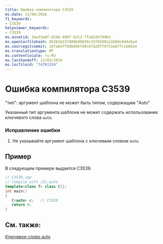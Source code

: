 ```yaml
---
title: Ошибка компилятора C3539
ms.date: 11/04/2016
f1_keywords:
- C3539
helpviewer_keywords:
- C3539
ms.assetid: 34a33a0f-d1b6-498f-b312-ffad2d4799b3
ms.openlocfilehash: 85381b237480b86b59c33f02601a1b9dc644a5a4
ms.sourcegitcommit: 16fa847794b60bf40c67d20f74751a67fccb602e
ms.translationtype: MT
ms.contentlocale: ru-RU
ms.lasthandoff: 12/03/2019
ms.locfileid: "74761534"
---
```

# <a name="compiler-error-c3539"></a>Ошибка компилятора C3539

"тип": аргумент шаблона не может быть типом, содержащим "Auto"

Указанный тип аргумента шаблона не может содержать использование ключевого слова `auto`.

### <a name="to-correct-this-error"></a>Исправление ошибки

1. Не указывайте аргумент шаблона с ключевым словом `auto`.

## <a name="example"></a>Пример

В следующем примере выдается C3539.

```cpp
// C3539.cpp
// Compile with /Zc:auto
template<class T> class C{};
int main()
{
   C<auto> c;   // C3539
   return 0;
}
```

## <a name="see-also"></a>См. также:

[Ключевое слово auto](../../cpp/auto-keyword.md)
